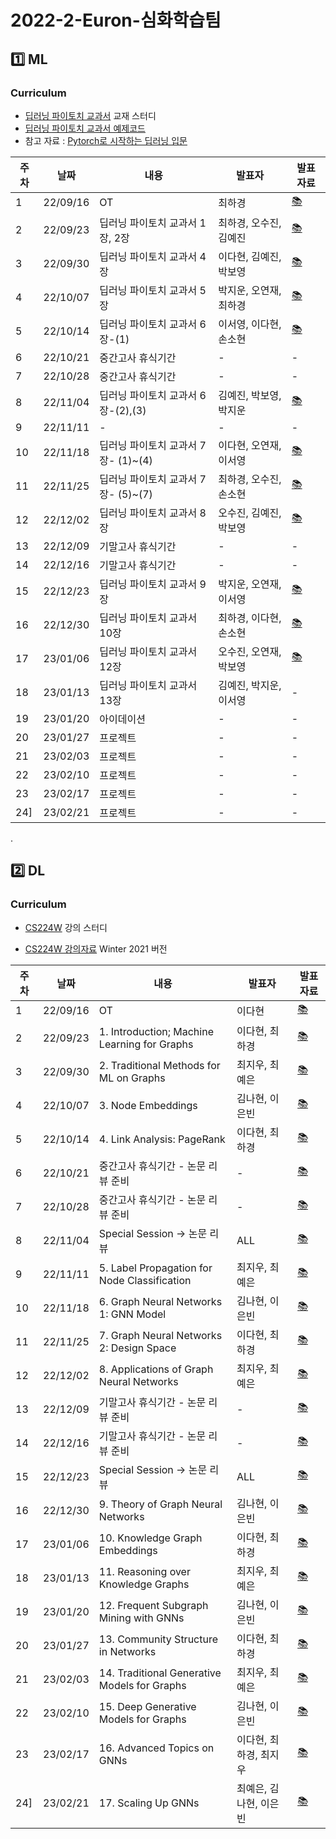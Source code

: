 # 2022-2-Euron-심화학습팀


## 1️⃣ ML 

### Curriculum
* [딥러닝 파이토치 교과서](https://thebook.io/080289/) 교재 스터디
* [딥러닝 파이토치 교과서 예제코드](https://github.com/gilbutITbook/080289)
* 참고 자료 : [Pytorch로 시작하는 딥러닝 입문](https://wikidocs.net/book/2788)

| 주차 | 날짜 | 내용 | 발표자 | 발표 자료|
|---|---|---|---|---|
|1|22/09/16| OT | 최하경 | [📚]()
|2|22/09/23|딥러닝 파이토치 교과서 1장, 2장 |최하경, 오수진, 김예진| [📚](https://github.com/Ewha-Euron/2022-2-Euron-Advanced/blob/master/ML/%5BML%5D%201%EC%A3%BC%EC%B0%A8_%EB%B0%9C%ED%91%9C%EC%9E%90%EB%A3%8C.pdf)
|3|22/09/30|딥러닝 파이토치 교과서 4장 |이다현, 김예진, 박보영| [📚]()
|4|22/10/07|딥러닝 파이토치 교과서 5장|박지운, 오연재, 최하경| [📚]()
|5|22/10/14|딥러닝 파이토치 교과서 6장-(1)|이서영, 이다현, 손소현| [📚](https://github.com/Ewha-Euron/2022-2-Euron-Advanced/blob/master/ML/%5BML%5D%204%EC%A3%BC%EC%B0%A8_%EB%B0%9C%ED%91%9C%EC%9E%90%EB%A3%8C.pdf)
|6|22/10/21|중간고사 휴식기간|-|-|
|7|22/10/28|중간고사 휴식기간|-|-|
|8|22/11/04|딥러닝 파이토치 교과서 6장-(2),(3)|김예진, 박보영, 박지운| [📚]()
|9|22/11/11|-|-|-
|10|22/11/18|딥러닝 파이토치 교과서 7장- (1)~(4)|이다현, 오연재, 이서영| [📚]()
|11|22/11/25|딥러닝 파이토치 교과서 7장- (5)~(7)|최하경, 오수진, 손소현| [📚]()
|12|22/12/02|딥러닝 파이토치 교과서 8장|오수진, 김예진, 박보영| [📚]()
|13|22/12/09|기말고사 휴식기간|-|-|
|14|22/12/16|기말고사 휴식기간|-|-|
|15|22/12/23|딥러닝 파이토치 교과서 9장|박지운, 오연재, 이서영| [📚]()
|16|22/12/30|딥러닝 파이토치 교과서 10장|최하경, 이다현, 손소현| [📚]()
|17|23/01/06|딥러닝 파이토치 교과서 12장|오수진, 오연재, 박보영| [📚]()
|18|23/01/13|딥러닝 파이토치 교과서 13장|김예진, 박지운, 이서영|-|
|19|23/01/20|아이데이션|-|-|
|20|23/01/27|프로젝트|-|-|
|21|23/02/03|프로젝트|-|-|
|22|23/02/10|프로젝트|-|-|
|23|23/02/17|프로젝트|-|-|
|24]|23/02/21|프로젝트|-|-|



.


## 2️⃣ DL 

### Curriculum

* [CS224W](https://www.youtube.com/watch?v=JAB_plj2rbA&list=PLoROMvodv4rPLKxIpqhjhPgdQy7imNkDn) 강의 스터디 

* [CS224W 강의자료](http://snap.stanford.edu/class/cs224w-2020/) Winter 2021 버전 

| 주차 | 날짜 | 내용 | 발표자 | 발표 자료|
|---|---|---|---|---|
|1|22/09/16|OT|이다현| [📚]()
|2|22/09/23|1. Introduction; Machine Learning for Graphs | 이다현, 최하경| [📚](https://github.com/Ewha-Euron/2022-2-Euron-Advanced/blob/73f074ef648c26bbbaf03e46ffc3238338e22083/DL/%5BDL%5D%201%EC%A3%BC%EC%B0%A8_%EB%B0%9C%ED%91%9C%EC%9E%90%EB%A3%8C.pdf)
|3|22/09/30|2. Traditional Methods for ML on Graphs |최지우, 최예은 | [📚]()
|4|22/10/07|3. Node Embeddings |김나현, 이은빈 | [📚]()
|5|22/10/14|4. Link Analysis: PageRank |이다현, 최하경| [📚]()
|6|22/10/21| 중간고사 휴식기간 - 논문 리뷰 준비  |-| [📚]()
|7|22/10/28| 중간고사 휴식기간 - 논문 리뷰 준비  |-| [📚]()
|8|22/11/04| Special Session → 논문 리뷰 | ALL | [📚]()
|9|22/11/11| 5. Label Propagation for Node Classification |최지우, 최예은 | [📚]()
|10|22/11/18| 6. Graph Neural Networks 1: GNN Model |김나현, 이은빈 | [📚]()
|11|22/11/25| 7. Graph Neural Networks 2: Design Space |이다현, 최하경 | [📚]()
|12|22/12/02| 8. Applications of Graph Neural Networks |최지우, 최예은 | [📚]()
|13|22/12/09| 기말고사 휴식기간 -  논문 리뷰 준비 |-| [📚]()
|14|22/12/16| 기말고사 휴식기간 -  논문 리뷰 준비 |-| [📚]()
|15|22/12/23| Special Session → 논문 리뷰 |ALL | [📚]()
|16|22/12/30| 9. Theory of Graph Neural Networks |김나현, 이은빈 | [📚]()
|17|23/01/06| 10. Knowledge Graph Embeddings  |이다현, 최하경 | [📚]()
|18|23/01/13| 11. Reasoning over Knowledge Graphs |최지우, 최예은 | [📚]()
|19|23/01/20| 12. Frequent Subgraph Mining with GNNs |김나현, 이은빈 | [📚]()
|20|23/01/27| 13. Community Structure in Networks |이다현, 최하경 | [📚]()
|21|23/02/03| 14. Traditional Generative Models for Graphs |최지우, 최예은 | [📚]()
|22|23/02/10| 15. Deep Generative Models for Graphs |김나현, 이은빈 | [📚]()
|23|23/02/17| 16. Advanced Topics on GNNs |이다현, 최하경, 최지우 | [📚]()
|24]|23/02/21| 17. Scaling Up GNNs |최예은, 김나현, 이은빈 | [📚]()

